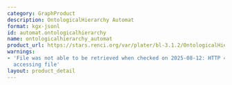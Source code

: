 ```yaml
---
category: GraphProduct
description: OntologicalHierarchy Automat
format: kgx-jsonl
id: automat.ontologicalhierarchy
name: ontologicalhierarchy_automat
product_url: https://stars.renci.org/var/plater/bl-3.1.2/OntologicalHierarchy_Automat/latest/kgx_files
warnings:
- 'File was not able to be retrieved when checked on 2025-08-12: HTTP 404 error when
  accessing file'
layout: product_detail
---
```

